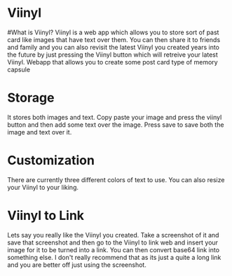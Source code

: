 # Viinyl
#What is Viinyl?
Viinyl is a web app which allows you to store sort of past card like images that have text over them. You can then share it to friends and family and you can also revisit the latest Viinyl you created years into the future by just pressing the Viinyl button which will retreive your latest Viinyl.
Webapp that allows you to create some post card type of memory capsule
# Storage
It stores both images and text. Copy paste your image and press the viinyl button and then add some text over the image. Press save to save both the image and text over it.
# Customization
There are currently three different colors of text to use. You can also resize your Viinyl to your liking.
# Viinyl to Link
Lets say you really like the Viinyl you created. Take a screenshot of it and save that screenshot and then go to the Viinyl to link web and insert your image for it to be turned into a link.
You can then convert base64 link into something else. I don't really recommend that as its just a quite a long link and you are better off just using the screenshot.

